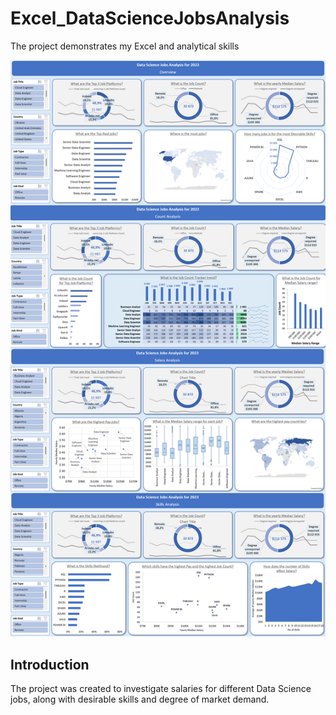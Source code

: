 # Excel_DataScienceJobsAnalysis
The project demonstrates my Excel and analytical skills

![AnalysisView](https://github.com/bartoszsmielowski/Excel_DataScienceJobsAnalysis/blob/main/003_Multimedia/Excel_Project_DataScienceJobsAnalysis.png)

## Introduction  
The project was created to investigate salaries for different Data Science jobs, along with desirable skills and degree of market demand.
